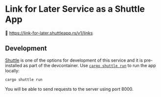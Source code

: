 # Link for Later Service as a Shuttle App

🚀 https://link-for-later.shuttleapp.rs/v1/links

## Development

[Shuttle](https://github.com/shuttle-hq/shuttle) is one of the options for development of this service and it is pre-installed as part of the devcontainer. Use [`cargo shuttle run`](https://docs.shuttle.rs/getting-started/local-run) to run the app locally:

```sh
cargo shuttle run
```

You will be able to send requests to the server using port 8000.
